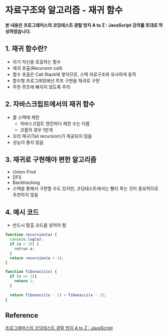 # 자료구조와 알고리즘 - 재귀 함수



**본 내용은 프로그래머스의 코딩테스트 광탈 방지 A to Z : JavaScript 강의를 토대로 작성하였습니다.**



## 1. 재귀 함수란?

* 자기 자신을 호출하는 함수
* 재귀 호출(Recursion call)
* 함수 호출은 Call Stack에 쌓이므로, 스택 자료구조와 유사하게 동작
* 함수형 프로그래밍에선 루프 구현을 재귀로 구현
* 무한 루프에 빠지지 않도록 주의



## 2. 자바스크립트에서의 재귀 함수

* 콜 스택에 제한
  * 자바스크립트 엔진마다 제한 수는 다름
  * 크롬의 경우 1만개
* 꼬리 재구(Tail recursion)가 제공되지 않음
* 성능이 좋지 않음



## 3. 재귀로 구현해야 편한 알고리즘

* Union-Find
* DFS
* Backtracking
* 스택을 통해서 구현할 수도 있지만, 코딩테스트에서는 빨리 푸는 것이 중요하므로 추천하지 않음



## 4. 예시 코드

* 반드시 탈출 코드를 넣어야 함

```JavaScript
function recursion(a) {
  console.log(a);
  if (a > 10) {
    retrun a;
  }
  return recursion(a + 1);
}
```



```JavaScript
function fibonacci(x) {
  if (x <= 2){
    return 1;
  }
  
  return fibonacci(x - 1) + fibonacci(x - 2);
}
```







## Reference

[프로그래머스의 코딩테스트 광탈 방지 A to Z : JavaScript](https://school.programmers.co.kr/learn/courses/13213)

